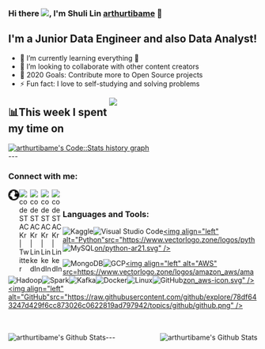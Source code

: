 ### Hi there <img src="https://media.giphy.com/media/hvRJCLFzcasrR4ia7z/giphy.gif" width="25px">, I'm Shuli Lin  [arthurtibame][website] 👋

## I'm a Junior Data Engineer and also Data Analyst!
- 🔭 I’m currently learning everything 🤣
- 👯 I’m looking to collaborate with other content creators
- 🥅 2020 Goals: Contribute more to Open Source projects
- ⚡ Fun fact: I love to self-studying and solving problems

<div class="row">
  <div class="col-lg-6 text-mid">
    <img align="right" src="https://i.pinimg.com/originals/28/02/00/28020003d4a493c78d8202ba6c35f179.gif" width="300"/>
  </div>
</div>

## 📊This week I spent my time on

<div class="row">
  <div class="col-lg-6 text-right">
    <a href="https://codestats.net/users/arthurtibame">
      <img src='https://arthurtibame-code-stats.herokuapp.com/history-graph/arthurtibame?width=500&height=300&timezone=08:00&history_days=14&max_languages=15&language_colors=[%223e4053%22,%22f15854%22,%225da5da%22,%22faa43a%22,%2260bd68%22,%22f17cb0%22,%22b2912f%22,%22decf3f%22,%22b276b2%22,%22808080%22]' alt="arthurtibame's Code::Stats history graph" />
    </a>
  </div>
</div>
---

### Connect with me:

[<img align="left" alt="codeSTACKr.com" width="22px" src="https://raw.githubusercontent.com/iconic/open-iconic/master/svg/globe.svg" />][website]
[<img align="left" alt="codeSTACKr | Twitter" width="22px" src="https://cdn.jsdelivr.net/npm/simple-icons@v3/icons/twitter.svg" />][twitter]
[<img align="left" alt="codeSTACKr | LinkedIn" width="22px" src="https://cdn.jsdelivr.net/npm/simple-icons@v3/icons/linkedin.svg" />][linkedin]
[<img align="left" alt="codeSTACKr | LinkedIn" width="22px" src="https://cdn.worldvectorlogo.com/logos/line-messenger.svg" />][line]
[<img align="left" alt="codeSTACKr | LinkedIn" width="22px" src="https://upload.wikimedia.org/wikipedia/commons/thumb/8/83/Telegram_2019_Logo.svg/1024px-Telegram_2019_Logo.svg.png" />][telegram]

<br />

### Languages and Tools:
[<img align="left" alt="Kaggle" src="https://www.vectorlogo.zone/logos/kaggle/kaggle-ar21.svg" />][kaggle]
[<img align="left" alt="Visual Studio Code" src="https://www.vectorlogo.zone/logos/visualstudio_code/visualstudio_code-ar21.svg" />][website]
[<img align="left" alt="Python"src="https://www.vectorlogo.zone/logos/python/python-ar21.svg" />][website]
[<img align="left" alt="MySQL" src="https://www.vectorlogo.zone/logos/mysql/mysql-ar21.svg" />][website]

[<img align="left" alt="MongoDB" src="https://www.vectorlogo.zone/logos/mongodb/mongodb-ar21.svg" />][website]
[<img align="left" alt="GCP"  src="https://www.vectorlogo.zone/logos/google_cloud/google_cloud-ar21.svg" />][website]
[<img align="left" alt="AWS" src=https://www.vectorlogo.zone/logos/amazon_aws/amazon_aws-icon.svg" />][website]
[<img align="left" alt="Hadoop" src="https://www.vectorlogo.zone/logos/apache_hadoop/apache_hadoop-ar21.svg" />][website]
[<img align="left" alt="Spark"  src="https://www.vectorlogo.zone/logos/apache_spark/apache_spark-ar21.svg" />][website]
[<img align="left" alt="Kafka"  src="https://www.vectorlogo.zone/logos/apache_kafka/apache_kafka-ar21.svg" />][website]
[<img align="left" alt="Docker"  src="https://www.vectorlogo.zone/logos/docker/docker-ar21.svg" />][website]
[<img align="left" alt="Linux" src="https://www.vectorlogo.zone/logos/ubuntu/ubuntu-ar21.svg" />][website]
[<img align="left" alt="GitHub"  src="https://www.vectorlogo.zone/logos/github/github-ar21.svg" />][website]
[<img align="left" alt="GitHub"src="https://raw.githubusercontent.com/github/explore/78df643247d429f6cc873026c0622819ad797942/topics/github/github.png" />][website]


<br />
<br />
---



<img align="left" alt="arthurtibame's Github Stats" src="https://github-readme-stats.codestackr.vercel.app/api?username=arthurtibame&show_icons=true&hide_border=true" />

<img align="right" alt="arthurtibame's Github Stats" src="https://github-readme-stats.vercel.app/api/top-langs/?username=arthurtibame" />


[website]: http://arthurtibame.tk
[linkedin]: https://www.linkedin.com/in/shuli-lin-1679a9152
[twitter]: https://twitter.com/arthur4410
[line]: https://line.me/ti/p/zJUO6aAEyf
[telegram]: https://t.me/Lin_shu_li
[kaggle]: https://www.kaggle.com/arthur8485
